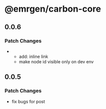 # @emrgen/carbon-core

## 0.0.6

### Patch Changes

- - add: inline link
  - make node id visible only on dev env

## 0.0.5

### Patch Changes

- fix bugs for post
